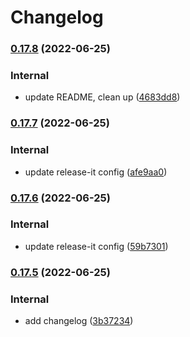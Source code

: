# Changelog

### [0.17.8](https://github.com/benyap/github-actions-test/compare/0.17.7...0.17.8) (2022-06-25)


### Internal

* update README, clean up ([4683dd8](https://github.com/benyap/github-actions-test/commit/4683dd8023a6366891b248b93281696c04255e8a))

### [0.17.7](https://github.com/benyap/github-actions-test/compare/0.17.6...0.17.7) (2022-06-25)


### Internal

* update release-it config ([afe9aa0](https://github.com/benyap/github-actions-test/commit/afe9aa0c5f5fd3b65174a46f79a7716dab03e301))

### [0.17.6](https://github.com/benyap/github-actions-test/compare/0.17.5...0.17.6) (2022-06-25)


### Internal

* update release-it config ([59b7301](https://github.com/benyap/github-actions-test/commit/59b7301654f0e682b042303c5537ae0457f58068))

### [0.17.5](https://github.com/benyap/github-actions-test/compare/0.17.4...0.17.5) (2022-06-25)


### Internal

* add changelog ([3b37234](https://github.com/benyap/github-actions-test/commit/3b37234b14a0522e5c08aec4e4450d23ed59e314))